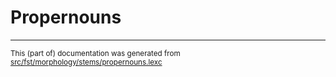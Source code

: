 
# Propernouns

* * *

<small>This (part of) documentation was generated from [src/fst/morphology/stems/propernouns.lexc](https://github.com/giellalt/lang-bxr/blob/main/src/fst/morphology/stems/propernouns.lexc)</small>
